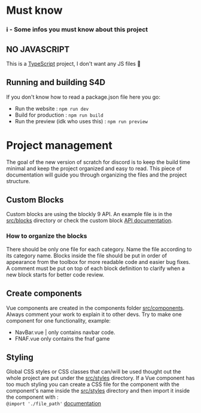 # Must know
### ℹ - Some infos you must know about this project
## NO JAVASCRIPT
This is a [TypeScript](https://www.typescriptlang.org/docs/) project, I don't want any JS files 🤣
## Running and building S4D
If you don't know how to read a package.json file here you go: 
- Run the website : `npm run dev`
- Build for production : `npm run build`
- Run the preview (idk who uses this) : `npm run preview`

# Project management 

The goal of the new version of scratch for discord is to keep the build time minimal and keep the project organized and easy to read. This piece of documentation will guide you through organizing the files and the project structure.


##  Custom Blocks

Custom blocks are using the blockly 9 API. An example file is in the [src/blocks](https://github.com/scratch-for-discord/Web-Application_Frontend/tree/release/3/candidate/src/blocks) directory or check the custom block [API documentation](https://developers.google.com/blockly/guides/create-custom-blocks/define-blocks). 

### How to organize the blocks
There should be only one file for each category. Name the file according to its category name. Blocks inside the file should be put in order of appearance from the toolbox for more readable code and easier bug fixes. A comment must be put on top of each block definition to clarify when a new block starts for better code review.


## Create components

Vue components are created in the components folder [src/components](https://github.com/scratch-for-discord/Web-Application_Frontend/tree/release/3/candidate/src/components). Always comment your work to explain it to other devs.
Try to make one component for one functionality, example:
- NavBar.vue | only contains navbar code.
- FNAF.vue only contains the fnaf game

## Styling 

Global CSS styles or CSS classes that can/will be used thought out the whole project are put under the [src/styles](https://github.com/scratch-for-discord/Web-Application_Frontend/tree/release/3/candidate/src/styles) directory.
If a Vue component has too much styling you can create a CSS file for the component with the component's name inside the [src/styles](https://github.com/scratch-for-discord/Web-Application_Frontend/tree/release/3/candidate/src/styles) directory and then import it inside the component with : <br>
`@import './file_path'`  [documentation](https://developer.mozilla.org/en-US/docs/Web/CSS/@import)
